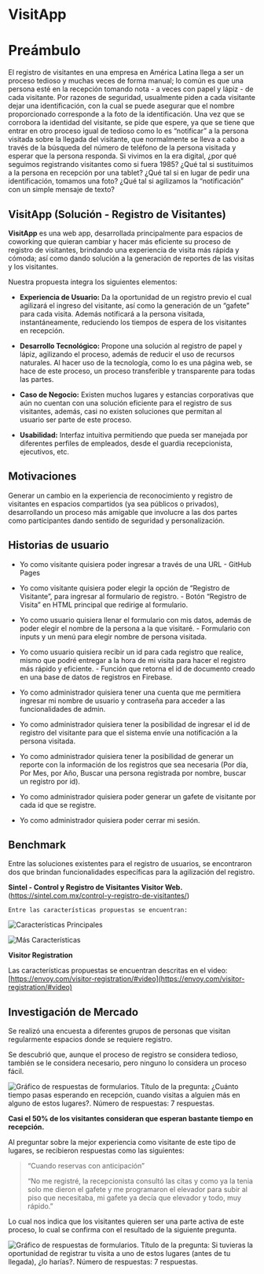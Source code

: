 # VisitApp

# Preámbulo

El registro de visitantes en una empresa en América Latina llega a ser un proceso tedioso y muchas veces de forma manual; lo común es que una persona esté en la recepción tomando nota - a veces con papel y lápiz - de cada visitante. Por razones de seguridad, usualmente piden a cada visitante dejar una identificación, con la cual se puede asegurar que el nombre proporcionado corresponde a la foto de la identificación. Una vez que se corrobora la identidad del visitante, se pide que espere, ya que se tiene que entrar en otro proceso igual de tedioso como lo es “notificar” a la persona visitada sobre la llegada del visitante, que normalmente se lleva a cabo a través de la búsqueda del número de teléfono de la persona visitada y esperar que la persona responda. Si vivimos en la era digital, ¿por qué seguimos registrando visitantes como si fuera 1985? ¿Qué tal si sustituimos a la persona en recepción por una tablet? ¿Qué tal si en lugar de pedir una identificación, tomamos una foto? ¿Qué tal si agilizamos la “notificación” con un simple mensaje de texto?

## **VisitApp (Solución - Registro de Visitantes)**

**VisitApp** es una web app, desarrollada principalmente para espacios de coworking que quieran cambiar y hacer más eficiente su proceso de registro de visitantes, brindando una experiencia de visita más rápida y cómoda; así como dando solución a la generación de reportes de las visitas y los visitantes.

Nuestra propuesta integra los siguientes elementos:

 - **Experiencia de Usuario:** Da la oportunidad de un registro previo el cual agilizará el ingreso del visitante, así como la generación de
   un “gafete” para cada visita. Además notificará a la persona
   visitada, instantáneamente, reduciendo los tiempos de espera de los
   visitantes en recepción.
   
 
 - **Desarrollo Tecnológico:** Propone una solución al registro de papel y lápiz, agilizando el proceso, además de reducir el uso de recursos 
   naturales. Al hacer uso de la tecnología, como lo es una página web, 
   se hace de este proceso, un proceso transferible y transparente para 
   todas las partes.

   

 - **Caso de Negocio:** Existen muchos lugares y estancias corporativas que aún no cuentan con una solución eficiente para el registro de sus
   visitantes, además, casi no existen soluciones que permitan al   
   usuario ser parte de este proceso.

   

 - **Usabilidad:** Interfaz intuitiva permitiendo que pueda ser manejada por diferentes perfiles de empleados, desde el guardia recepcionista,
   ejecutivos, etc.

## Motivaciones

Generar un cambio en la experiencia de reconocimiento y registro de visitantes en espacios compartidos (ya sea públicos o privados), desarrollando un proceso más amigable que involucre a las dos partes como participantes dando sentido de seguridad y personalización.

## Historias de usuario
-   Yo como visitante quisiera poder ingresar a través de una URL - GitHub Pages
    
-   Yo como visitante quisiera poder elegir la opción de “Registro de Visitante”, para ingresar al formulario de registro. - Botón “Registro de Visita” en HTML principal que redirige al formulario.
    
-   Yo como usuario quisiera llenar el formulario con mis datos, además de poder elegir el nombre de la persona a la que visitaré. - Formulario con inputs y un menú para elegir nombre de persona visitada.
    
-   Yo como usuario quisiera recibir un id para cada registro que realice, mismo que podré entregar a la hora de mi visita para hacer el registro más rápido y eficiente. - Función que retorna el id de documento creado en una base de datos de registros en Firebase.
    
-   Yo como administrador quisiera tener una cuenta que me permitiera ingresar mi nombre de usuario y contraseña para acceder a las funcionalidades de admin.
    
-   Yo como administrador quisiera tener la posibilidad de ingresar el id de registro del visitante para que el sistema envíe una notificación a la persona visitada.
    
-   Yo como administrador quisiera tener la posibilidad de generar un reporte con la información de los registros que sea necesaria (Por día, Por Mes, por Año, Buscar una persona registrada por nombre, buscar un registro por id).
    
-   Yo como administrador quisiera poder generar un gafete de visitante por cada id que se registre.
    
-   Yo como administrador quisiera poder cerrar mi sesión.


## Benchmark

Entre las soluciones existentes para el registro de usuarios, se encontraron dos que brindan funcionalidades específicas para la agilización del registro.

**Sintel - Control y Registro de Visitantes Visitor Web.**
(https://sintel.com.mx/control-y-registro-de-visitantes/)

	Entre las características propuestas se encuentran:
	
![Características Principales](https://i.imgur.com/A2ozAyb.png)

![Más Características](https://i.imgur.com/WWDzxKP.png)




**Visitor Registration**

Las características propuestas se encuentran descritas en el video:
[https://envoy.com/visitor-registration/#video](https://envoy.com/visitor-registration/#video)

## Investigación de Mercado
Se realizó una encuesta a diferentes grupos de personas que visitan regularmente espacios donde se requiere registro.

  

Se descubrió que, aunque el proceso de registro se considera tedioso, también se le considera necesario, pero ninguno lo considera un proceso fácil.

![Gráfico de respuestas de formularios. Título de la pregunta: ¿Cuánto tiempo pasas esperando en recepción, cuando visitas a alguien más en alguno de estos lugares?. Número de respuestas: 7 respuestas.](https://lh5.googleusercontent.com/8xRMbDDn1QrxKGwzVIEVrxLAEeqa8i1TTJ885n9HuZKFmLqAUbg7oeCuLeZ_iGcaFmy7snAeAM2MuiMHnwAhuwN2lmlUy_9Ic-c_geCDGNpkTKHGS8eH6fbzQam7HFUkB-Gg2tdU)

**Casi el 50% de los visitantes consideran que esperan bastante tiempo en recepción.**
  

Al preguntar sobre la mejor experiencia como visitante de este tipo de lugares, se recibieron respuestas como las siguientes:

  

> “Cuando reservas con anticipación”
> 
> “No me registré, la recepcionista consultó las citas y como ya la
> tenia solo me dieron el gafete y me programaron el elevador para subir
> al piso que necesitaba, mi gafete ya decía que elevador y todo, muy
> rápido.”

  

Lo cual nos indica que los visitantes quieren ser una parte activa de este proceso, lo cual se confirma con el resultado de la siguiente pregunta.

  

![Gráfico de respuestas de formularios. Título de la pregunta: Si tuvieras la oportunidad de registrar tu visita a uno de estos lugares (antes de tu llegada), ¿lo harías?. Número de respuestas: 7 respuestas.](https://lh6.googleusercontent.com/FLAqUhTXoceuoMx8EAwZR0QSWwIHPPPUJwLtcOih8e2iUFZ66k2lVTAwqjjRdw5QK72BX4LRObxVKH9soBS8T7Q6k69ji1hslEKj0CMW-Dkpg7z01QlBNokkTF9UsaBbXZCDVlsi)